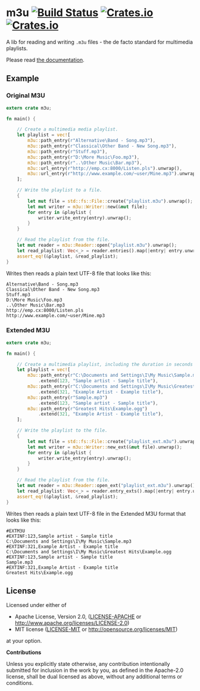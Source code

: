 m3u [![Build Status](https://travis-ci.org/mitchmindtree/m3u.svg?branch=master)](https://travis-ci.org/mitchmindtree/m3u) [![Crates.io](https://img.shields.io/crates/v/m3u.svg)](https://crates.io/crates/m3u) [![Crates.io](https://img.shields.io/crates/l/m3u.svg)](https://github.com/mitchmindtree/m3u/blob/master/LICENSE-MIT)
===

A lib for reading and writing `.m3u` files - the de facto standard for multimedia playlists.

Please read [the documentation](https://docs.rs/m3u/).

Example
-------

### Original M3U

```rust
extern crate m3u;

fn main() {

    // Create a multimedia media playlist.
    let playlist = vec![
        m3u::path_entry(r"Alternative\Band - Song.mp3"),
        m3u::path_entry(r"Classical\Other Band - New Song.mp3"),
        m3u::path_entry(r"Stuff.mp3"),
        m3u::path_entry(r"D:\More Music\Foo.mp3"),
        m3u::path_entry(r"..\Other Music\Bar.mp3"),
        m3u::url_entry(r"http://emp.cx:8000/Listen.pls").unwrap(),
        m3u::url_entry(r"http://www.example.com/~user/Mine.mp3").unwrap(),
    ];

    // Write the playlist to a file.
    {
        let mut file = std::fs::File::create("playlist.m3u").unwrap();
        let mut writer = m3u::Writer::new(&mut file);
        for entry in &playlist {
            writer.write_entry(entry).unwrap();
        }
    }

    // Read the playlist from the file.
    let mut reader = m3u::Reader::open("playlist.m3u").unwrap();
    let read_playlist: Vec<_> = reader.entries().map(|entry| entry.unwrap()).collect();
    assert_eq!(&playlist, &read_playlist);
}
```

Writes then reads a plain text UTF-8 file that looks like this:

```m3u
Alternative\Band - Song.mp3
Classical\Other Band - New Song.mp3
Stuff.mp3
D:\More Music\Foo.mp3
..\Other Music\Bar.mp3
http://emp.cx:8000/Listen.pls
http://www.example.com/~user/Mine.mp3
```

### Extended M3U

```rust
extern crate m3u;

fn main() {

    // Create a multimedia playlist, including the duration in seconds and name for each entry.
    let playlist = vec![
        m3u::path_entry(r"C:\Documents and Settings\I\My Music\Sample.mp3")
            .extend(123, "Sample artist - Sample title"),
        m3u::path_entry(r"C:\Documents and Settings\I\My Music\Greatest Hits\Example.ogg")
            .extend(321, "Example Artist - Example title"),
        m3u::path_entry(r"Sample.mp3")
            .extend(123, "Sample artist - Sample title"),
        m3u::path_entry(r"Greatest Hits\Example.ogg")
            .extend(321, "Example Artist - Example title"),
    ];

    // Write the playlist to the file.
    {
        let mut file = std::fs::File::create("playlist_ext.m3u").unwrap();
        let mut writer = m3u::Writer::new_ext(&mut file).unwrap();
        for entry in &playlist {
            writer.write_entry(entry).unwrap();
        }
    }

    // Read the playlist from the file.
    let mut reader = m3u::Reader::open_ext("playlist_ext.m3u").unwrap();
    let read_playlist: Vec<_> = reader.entry_exts().map(|entry| entry.unwrap()).collect();
    assert_eq!(&playlist, &read_playlist);
}
```

Writes then reads a plain text UTF-8 file in the Extended M3U format that looks like this:

```m3u
#EXTM3U
#EXTINF:123,Sample artist - Sample title
C:\Documents and Settings\I\My Music\Sample.mp3
#EXTINF:321,Example Artist - Example title
C:\Documents and Settings\I\My Music\Greatest Hits\Example.ogg
#EXTINF:123,Sample artist - Sample title
Sample.mp3
#EXTINF:321,Example Artist - Example title
Greatest Hits\Example.ogg
```

License
-------

Licensed under either of

 * Apache License, Version 2.0, ([LICENSE-APACHE](LICENSE-APACHE) or http://www.apache.org/licenses/LICENSE-2.0)
 * MIT license ([LICENSE-MIT](LICENSE-MIT) or http://opensource.org/licenses/MIT)

at your option.


**Contributions**

Unless you explicitly state otherwise, any contribution intentionally submitted
for inclusion in the work by you, as defined in the Apache-2.0 license, shall be
dual licensed as above, without any additional terms or conditions.

